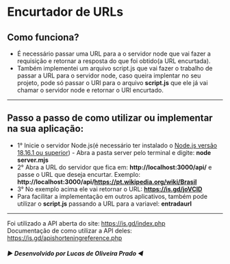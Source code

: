 # Encurtador de URLs

## Como funciona?
- É necessário passar uma URL para a o servidor node que vai fazer a requisição e retornar a resposta do que foi obtido(a URL encurtada).
- Também implementei um arquivo script.js que vai fazer o trabalho de passar a URL para o servidor node, caso queira implentar no seu projeto, pode só passar o URl para o arquivo **script.js** que ele já vai chamar o servidor node e retornar o URl encurtado.

----

## Passo a passo de como utilizar ou implementar na sua aplicação:
- 1° Inicie o servidor Node.js(é necessário ter instalado o [Node.js versão 18.16.1 ou superior](https://nodejs.org/dist/v18.16.1/node-v18.16.1-x64.msi))  - Abra a pasta server pelo terminal e digite: **node server.mjs**
- 2° Abra a URL do servidor que fica em: **http://localhost:3000/api/** e passe o URL que deseja encurtar. Exemplo: **http://localhost:3000/api/https://pt.wikipedia.org/wiki/Brasil**
- 3° No exemplo acima ele vai retornar o URL: **https://is.gd/joVClD**
- Para facilitar a implementação em outros aplicativos, também pode utilizar o **script.js** passando a URL para a variavel: **entradaurl**

---

Foi utilizado a API aberta do site: https://is.gd/index.php  <br>
Documentação de como utilizar a API deles: https://is.gd/apishorteningreference.php

##### ▶️ Desenvolvido por Lucas de Oliveira Prado ◀️
